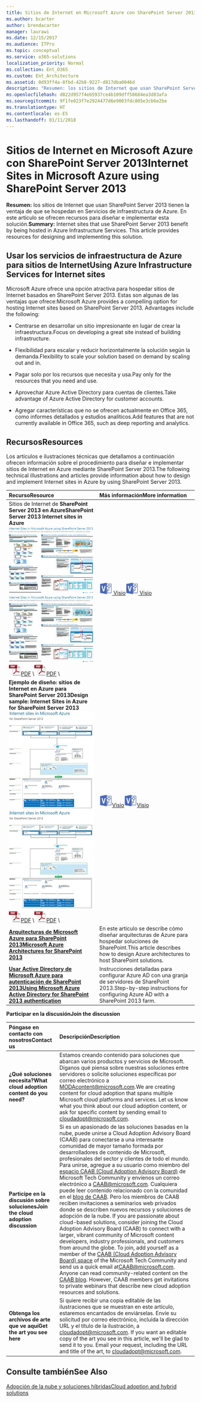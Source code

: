 ```yaml
---
title: Sitios de Internet en Microsoft Azure con SharePoint Server 2013
ms.author: bcarter
author: brendacarter
manager: laurawi
ms.date: 12/15/2017
ms.audience: ITPro
ms.topic: conceptual
ms.service: o365-solutions
localization_priority: Normal
ms.collection: Ent_O365
ms.custom: Ent_Architecture
ms.assetid: 0d93ff4a-8fbd-42b8-9227-d817dba0046d
description: "Resumen: los sitios de Internet que usan SharePoint Server 2013 tienen la ventaja de que se hospedan en Servicios de infraestructura de Azure. En este artículo se ofrecen recursos para diseñar e implementar esta solución."
ms.openlocfilehash: d822d957f4eb5937ce4b109dff58684ea3d83afa
ms.sourcegitcommit: 9f1fe023f7e2924477d6e9003fdc805e3cb6e2be
ms.translationtype: HT
ms.contentlocale: es-ES
ms.lasthandoff: 01/11/2018
---
```

# <a name="internet-sites-in-microsoft-azure-using-sharepoint-server-2013"></a><span data-ttu-id="1f9ce-104">Sitios de Internet en Microsoft Azure con SharePoint Server 2013</span><span class="sxs-lookup"><span data-stu-id="1f9ce-104">Internet Sites in Microsoft Azure using SharePoint Server 2013</span></span>

 <span data-ttu-id="1f9ce-p102">**Resumen:** los sitios de Internet que usan SharePoint Server 2013 tienen la ventaja de que se hospedan en Servicios de infraestructura de Azure. En este artículo se ofrecen recursos para diseñar e implementar esta solución.</span><span class="sxs-lookup"><span data-stu-id="1f9ce-p102">**Summary:** Internet sites that use SharePoint Server 2013 benefit by being hosted in Azure Infrastructure Services. This article provides resources for designing and implementing this solution.</span></span>
  
## <a name="using-azure-infrastructure-services-for-internet-sites"></a><span data-ttu-id="1f9ce-107">Usar los servicios de infraestructura de Azure para sitios de Internet</span><span class="sxs-lookup"><span data-stu-id="1f9ce-107">Using Azure Infrastructure Services for Internet sites</span></span>

<span data-ttu-id="1f9ce-p103">Microsoft Azure ofrece una opción atractiva para hospedar sitios de Internet basados en SharePoint Server 2013. Estas son algunas de las ventajas que ofrece:</span><span class="sxs-lookup"><span data-stu-id="1f9ce-p103">Microsoft Azure provides a compelling option for hosting Internet sites based on SharePoint Server 2013. Advantages include the following:</span></span>
  
- <span data-ttu-id="1f9ce-110">Centrarse en desarrollar un sitio impresionante en lugar de crear la infraestructura.</span><span class="sxs-lookup"><span data-stu-id="1f9ce-110">Focus on developing a great site instead of building infrastructure.</span></span>
    
- <span data-ttu-id="1f9ce-111">Flexibilidad para escalar y reducir horizontalmente la solución según la demanda.</span><span class="sxs-lookup"><span data-stu-id="1f9ce-111">Flexibility to scale your solution based on demand by scaling out and in.</span></span>
    
- <span data-ttu-id="1f9ce-112">Pagar solo por los recursos que necesita y usa.</span><span class="sxs-lookup"><span data-stu-id="1f9ce-112">Pay only for the resources that you need and use.</span></span>
    
- <span data-ttu-id="1f9ce-113">Aprovechar Azure Active Directory para cuentas de clientes.</span><span class="sxs-lookup"><span data-stu-id="1f9ce-113">Take advantage of Azure Active Directory for customer accounts.</span></span>
    
- <span data-ttu-id="1f9ce-114">Agregar características que no se ofrecen actualmente en Office 365, como informes detallados y estudios analíticos.</span><span class="sxs-lookup"><span data-stu-id="1f9ce-114">Add features that are not currently available in Office 365, such as deep reporting and analytics.</span></span>
    
## <a name="resources"></a><span data-ttu-id="1f9ce-115">Recursos</span><span class="sxs-lookup"><span data-stu-id="1f9ce-115">Resources</span></span>

<span data-ttu-id="1f9ce-116">Los artículos e ilustraciones técnicas que detallamos a continuación ofrecen información sobre el procedimiento para diseñar e implementar sitios de Internet en Azure mediante SharePoint Server 2013.</span><span class="sxs-lookup"><span data-stu-id="1f9ce-116">The following technical illustrations and articles provide information about how to design and implement Internet sites in Azure by using SharePoint Server 2013.</span></span>
  
|<span data-ttu-id="1f9ce-117">**Recurso**</span><span class="sxs-lookup"><span data-stu-id="1f9ce-117">**Resource**</span></span>|<span data-ttu-id="1f9ce-118">**Más información**</span><span class="sxs-lookup"><span data-stu-id="1f9ce-118">**More information**</span></span>|
|:-----|:-----|
|<span data-ttu-id="1f9ce-119">Sitios de Internet de **SharePoint Server 2013 en Azure**</span><span class="sxs-lookup"><span data-stu-id="1f9ce-119">**SharePoint Server 2013 Internet sites in Azure**</span></span> <br/> <span data-ttu-id="1f9ce-120">[![Imagen de sitios de Internet en Azure usando SharePoint](images/MS_AZ_SPInternetSites.jpg)          ](https://go.microsoft.com/fwlink/p/?LinkId=392552)</span><span class="sxs-lookup"><span data-stu-id="1f9ce-120">[![Image of Internet sites in Azure using SharePoint](images/MS_AZ_SPInternetSites.jpg)          ](https://go.microsoft.com/fwlink/p/?LinkId=392552)</span></span> <br/> <span data-ttu-id="1f9ce-121">![Archivo PDF](images/ITPro_Other_PDFicon.png)[PDF](https://go.microsoft.com/fwlink/p/?LinkId=392552)  \\</span><span class="sxs-lookup"><span data-stu-id="1f9ce-121">![PDF file](images/ITPro_Other_PDFicon.png)[PDF](https://go.microsoft.com/fwlink/p/?LinkId=392552)  \\</span></span>| <span data-ttu-id="1f9ce-122">[![Archivo de Visio](images/ITPro_Other_VisioIcon.jpg)          ](https://go.microsoft.com/fwlink/p/?LinkId=392551)[Visio](https://go.microsoft.com/fwlink/p/?LinkId=392551)</span><span class="sxs-lookup"><span data-stu-id="1f9ce-122">[![Visio file](images/ITPro_Other_VisioIcon.jpg)          ](https://go.microsoft.com/fwlink/p/?LinkId=392551)[Visio](https://go.microsoft.com/fwlink/p/?LinkId=392551)</span></span> <br/> |<span data-ttu-id="1f9ce-123">En este modelo de arquitectura se describen las principales actividades de diseño y las opciones de arquitectura recomendadas para sitios de Internet en Azure.</span><span class="sxs-lookup"><span data-stu-id="1f9ce-123">This architecture model outlines key design activities and recommended architecture choices for Internet sites in Azure.</span></span>  <br/> |
|<span data-ttu-id="1f9ce-124">**Ejemplo de diseño: sitios de Internet en Azure para SharePoint Server 2013**</span><span class="sxs-lookup"><span data-stu-id="1f9ce-124">**Design sample: Internet Sites in Azure for SharePoint Server 2013**</span></span> <br/> <span data-ttu-id="1f9ce-125">[![Imagen de la muestra de diseño: sitios de Internet en Microsoft Azure para SharePoint 2013](images/MS_AZ_InternetSitesDesignSample.jpg)          ](https://go.microsoft.com/fwlink/p/?LinkId=392549)</span><span class="sxs-lookup"><span data-stu-id="1f9ce-125">[![Image of the Design sample: Internet sites in Microsoft Azure for SharePoint 2013](images/MS_AZ_InternetSitesDesignSample.jpg)          ](https://go.microsoft.com/fwlink/p/?LinkId=392549)</span></span> <br/> <span data-ttu-id="1f9ce-126">![Archivo PDF](images/ITPro_Other_PDFicon.png)[PDF](https://go.microsoft.com/fwlink/p/?LinkId=392549)  \\</span><span class="sxs-lookup"><span data-stu-id="1f9ce-126">![PDF file](images/ITPro_Other_PDFicon.png)[PDF](https://go.microsoft.com/fwlink/p/?LinkId=392549)  \\</span></span>| <span data-ttu-id="1f9ce-127">![Archivo de Visio](images/ITPro_Other_VisioIcon.jpg)[Visio](https://go.microsoft.com/fwlink/p/?LinkId=392548)</span><span class="sxs-lookup"><span data-stu-id="1f9ce-127">![Visio file](images/ITPro_Other_VisioIcon.jpg)[Visio](https://go.microsoft.com/fwlink/p/?LinkId=392548)</span></span> <br/> |<span data-ttu-id="1f9ce-128">Use este ejemplo de diseño como punto de partida para su propia arquitectura.</span><span class="sxs-lookup"><span data-stu-id="1f9ce-128">Use this design sample as a starting point for your own architecture.</span></span>  <br/> |
|<span data-ttu-id="1f9ce-129">**[Arquitecturas de Microsoft Azure para SharePoint 2013](microsoft-azure-architectures-for-sharepoint-2013.md)**</span><span class="sxs-lookup"><span data-stu-id="1f9ce-129">**[Microsoft Azure Architectures for SharePoint 2013](microsoft-azure-architectures-for-sharepoint-2013.md)**</span></span> <br/> |<span data-ttu-id="1f9ce-130">En este artículo se describe cómo diseñar arquitecturas de Azure para hospedar soluciones de SharePoint.</span><span class="sxs-lookup"><span data-stu-id="1f9ce-130">This article describes how to design Azure architectures to host SharePoint solutions.</span></span>  <br/> |
|<span data-ttu-id="1f9ce-131">**[Usar Active Directory de Microsoft Azure para autenticación de SharePoint 2013](using-microsoft-azure-active-directory-for-sharepoint-2013-authentication.md)**</span><span class="sxs-lookup"><span data-stu-id="1f9ce-131">**[Using Microsoft Azure Active Directory for SharePoint 2013 authentication](using-microsoft-azure-active-directory-for-sharepoint-2013-authentication.md)**</span></span> <br/> |<span data-ttu-id="1f9ce-132">Instrucciones detalladas para configurar Azure AD con una granja de servidores de SharePoint 2013.</span><span class="sxs-lookup"><span data-stu-id="1f9ce-132">Step-by-step instructions for configuring Azure AD with a SharePoint 2013 farm.</span></span>  <br/> |
   
<span data-ttu-id="1f9ce-133">**Participar en la discusión**</span><span class="sxs-lookup"><span data-stu-id="1f9ce-133">**Join the discussion**</span></span>

|<span data-ttu-id="1f9ce-134">**Póngase en contacto con nosotros**</span><span class="sxs-lookup"><span data-stu-id="1f9ce-134">**Contact us**</span></span>|<span data-ttu-id="1f9ce-135">**Descripción**</span><span class="sxs-lookup"><span data-stu-id="1f9ce-135">**Description**</span></span>|
|:-----|:-----|
|<span data-ttu-id="1f9ce-136">**¿Qué soluciones necesita?**</span><span class="sxs-lookup"><span data-stu-id="1f9ce-136">**What cloud adoption content do you need?**</span></span> <br/> |<span data-ttu-id="1f9ce-p104">Estamos creando contenido para soluciones que abarcan varios productos y servicios de Microsoft. Díganos qué piensa sobre nuestras soluciones entre servidores o solicite soluciones específicas por correo electrónico a [MODAcontent@microsoft.com](mailto:cloudadopt@microsoft.com?Subject=[Cloud%20Adoption%20Content%20Feedback]:%20).</span><span class="sxs-lookup"><span data-stu-id="1f9ce-p104">We are creating content for cloud adoption that spans multiple Microsoft cloud platforms and services. Let us know what you think about our cloud adoption content, or ask for specific content by sending email to [cloudadopt@microsoft.com](mailto:cloudadopt@microsoft.com?Subject=[Cloud%20Adoption%20Content%20Feedback]:%20).  </span></span><br/> |
|<span data-ttu-id="1f9ce-139">**Participe en la discusión sobre soluciones**</span><span class="sxs-lookup"><span data-stu-id="1f9ce-139">**Join the cloud adoption discussion**</span></span> <br/> |<span data-ttu-id="1f9ce-p105">Si es un apasionado de las soluciones basadas en la nube, puede unirse a Cloud Adoption Advisory Board (CAAB) para conectarse a una interesante comunidad de mayor tamaño formada por desarrolladores de contenido de Microsoft, profesionales del sector y clientes de todo el mundo. Para unirse, agregue a su usuario como miembro del [espacio CAAB (Cloud Adoption Advisory Board)](https://aka.ms/caab) de Microsoft Tech Community y envíenos un correo electrónico a [CAAB@microsoft.com](mailto:caab@microsoft.com?Subject=I%20just%20joined%20the%20Cloud%20Adoption%20Advisory%20Board!). Cualquiera puede leer contenido relacionado con la comunidad en el [blog de CAAB](https://blogs.technet.com/b/solutions_advisory_board/). Pero los miembros de CAAB reciben invitaciones a seminarios web privados donde se describen nuevos recursos y soluciones de adopción de la nube.  </span><span class="sxs-lookup"><span data-stu-id="1f9ce-p105">If you are passionate about cloud-based solutions, consider joining the Cloud Adoption Advisory Board (CAAB) to connect with a larger, vibrant community of Microsoft content developers, industry professionals, and customers from around the globe. To join, add yourself as a member of the [CAAB (Cloud Adoption Advisory Board) space](https://aka.ms/caab) of the Microsoft Tech Community and send us a quick email at[CAAB@microsoft.com](mailto:caab@microsoft.com?Subject=I%20just%20joined%20the%20Cloud%20Adoption%20Advisory%20Board!). Anyone can read community-related content on the [CAAB blog](https://blogs.technet.com/b/solutions_advisory_board/). However, CAAB members get invitations to private webinars that describe new cloud adoption resources and solutions.  </span></span><br/> |
|<span data-ttu-id="1f9ce-143">**Obtenga los archivos de arte que ve aquí**</span><span class="sxs-lookup"><span data-stu-id="1f9ce-143">**Get the art you see here**</span></span> <br/> |<span data-ttu-id="1f9ce-p106">Si quiere recibir una copia editable de las ilustraciones que se muestran en este artículo, estaremos encantados de enviárselas. Envíe su solicitud por correo electrónico, incluida la dirección URL y el título de la ilustración, a [cloudadopt@microsoft.com](mailto:cloudadopt@microsoft.com?subject=[Art%20Request]:%20).  </span><span class="sxs-lookup"><span data-stu-id="1f9ce-p106">If you want an editable copy of the art you see in this article, we'll be glad to send it to you. Email your request, including the URL and title of the art, to [cloudadopt@microsoft.com](mailto:cloudadopt@microsoft.com?subject=[Art%20Request]:%20).  </span></span><br/> |
   
## <a name="see-also"></a><span data-ttu-id="1f9ce-146">Consulte también</span><span class="sxs-lookup"><span data-stu-id="1f9ce-146">See Also</span></span>

[<span data-ttu-id="1f9ce-147">Adopción de la nube y soluciones híbridas</span><span class="sxs-lookup"><span data-stu-id="1f9ce-147">Cloud adoption and hybrid solutions</span></span>](cloud-adoption-and-hybrid-solutions.md)



